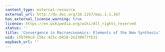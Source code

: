 ```yaml
---
content_type: external-resource
external_url: http://dx.doi.org/10.1257/mac.1.1.267
has_external_license_warning: true
license: https://en.wikipedia.org/wiki/All_rights_reserved
status: ''
title: 'Convergence in Macroeconomics: Elements of the New Synthesis'
uid: 15b769cd-15bc-421c-b818-2e230677fb31
wayback_url: ''
---
```

